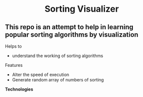 <h1 align="center"> Sorting Visualizer </h1>
<h2> This repo is an attempt to help in learning popular sorting algorithms by visualization </h2>

Helps to 
<ul>
  <li> understand the working of sorting algorithms </li>
</ul>

Features
<ul>
  <li> Alter the speed of execution </li>
  <li> Generate random array of numbers of sorting </li>
</ul>

<b font-size="2rem"> Technologies </b>
